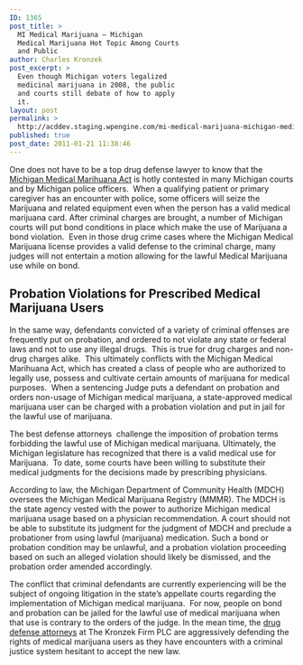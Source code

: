 ```yaml
---
ID: 1365
post_title: >
  MI Medical Marijuana – Michigan
  Medical Marijuana Hot Topic Among Courts
  and Public
author: Charles Kronzek
post_excerpt: >
  Even though Michigan voters legalized
  medicinal marijuana in 2008, the public
  and courts still debate of how to apply
  it.
layout: post
permalink: >
  http://acddev.staging.wpengine.com/mi-medical-marijuana-michigan-medical-marijuana-hot-topic-among-courts-and-public.html
published: true
post_date: 2011-01-21 11:38:46
---
```

One does not have to be a top drug defense lawyer to know that the <a href="http://acddev.staging.wpengine.com/medical-marijuana.html" target="_blank">Michigan Medical Marihuana Act</a> is hotly contested in many Michigan courts and by Michigan police officers.  When a qualifying patient or primary caregiver has an encounter with police, some officers will seize the Marijuana and related equipment even when the person has a valid medical marijuana card. After criminal charges are brought, a number of Michigan courts will put bond conditions in place which make the use of Marijuana a bond violation.  Even in those drug crime cases where the Michigan Medical Marijuana license provides a valid defense to the criminal charge, many judges will not entertain a motion allowing for the lawful Medical Marijuana use while on bond.
<h2>Probation Violations for Prescribed Medical Marijuana Users</h2>
In the same way, defendants convicted of a variety of criminal offenses are frequently put on probation, and ordered to not violate any state or federal laws and not to use any illegal drugs.  This is true for drug charges and non-drug charges alike.  This ultimately conflicts with the Michigan Medical Marihuana Act, which has created a class of people who are authorized to legally use, possess and cultivate certain amounts of marijuana for medical purposes.  When a sentencing Judge puts a defendant on probation and orders non-usage of Michigan medical marijuana, a state-approved medical marijuana user can be charged with a probation violation and put in jail for the lawful use of marijuana.

The best defense attorneys  challenge the imposition of probation terms forbidding the lawful use of Michigan medical marijuana. Ultimately, the Michigan legislature has recognized that there is a valid medical use for Marijuana.  To date, some courts have been willing to substitute their medical judgments for the decisions made by prescribing physicians.

According to law, the Michigan Department of Community Health (MDCH) oversees the Michigan Medical Marijuana Registry (MMMR). The MDCH is the state agency vested with the power to authorize Michigan medical marijuana usage based on a physician recommendation. A court should not be able to substitute its judgment for the judgment of MDCH and preclude a probationer from using lawful (marijuana) medication. Such a bond or probation condition may be unlawful, and a probation violation proceeding based on such an alleged violation should likely be dismissed, and the probation order amended accordingly.

The conflict that criminal defendants are currently experiencing will be the subject of ongoing litigation in the state’s appellate courts regarding the implementation of Michigan medical marijuana.  For now, people on bond and probation can be jailed for the lawful use of medical marijuana when that use is contrary to the orders of the judge. In the mean time, the <a href="http://acddev.staging.wpengine.com" target="_blank">drug defense attorneys</a> at The Kronzek Firm PLC are aggressively defending the rights of medical marijuana users as they have encounters with a criminal justice system hesitant to accept the new law.